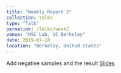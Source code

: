 ```yaml
---
title: "Weekly Report 2"
collection: talks
type: "Talk"
permalink: /talks/week2
venue: "MSC Lab, UC Berkeley"
date: 2019-07-10
location: "Berkeley, United States"
---
```

Add negative samples and the result
[Slides](http://jiaxiaosong.github.io/files/week2_1_talk.pdf)